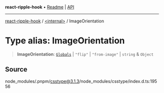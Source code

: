 **react-ripple-hook** • [Readme](../../README.md) \| [API](../../globals.md)

---

[react-ripple-hook](../../README.md) / [\<internal\>](../README.md) / ImageOrientation

# Type alias: ImageOrientation

> **ImageOrientation**: [`Globals`](Globals.md) \| `"flip"` \| `"from-image"` \| `string` & `Object`

## Source

node_modules/.pnpm/csstype@3.1.3/node_modules/csstype/index.d.ts:19556
